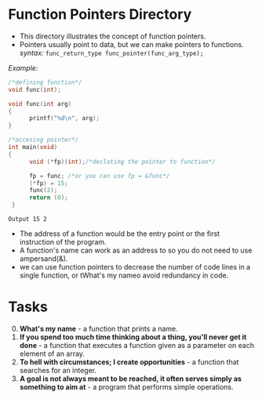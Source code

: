 # Function Pointers Directory

- This directory illustrates the concept of function pointers.
- Pointers usually point to data, but we can make pointers to functions.
*syntax:*
      ```
      func_return_type func_pointer(func_arg_type);
      ```

*Example:* 

```C
/*defining function*/
void func(int);

void func(int arg)
{
      printf("%d\n", arg);
}

/*accesing pointer*/
int main(void)
{
      void (*fp)(int);/*declating the pointer to function*/

      fp = func; /*or you can use fp = &func*/
      (*fp) = 15;
      func(2);
      return (0);
 }
```

`Output 15 2`
- The address of a function would be the entry point or the first instruction of the program.
- A function's name can work as an address to so you do not need to use ampersand(&).
- we can use function pointers to decrease the number of code lines in a single function, or tWhat's my nameo avoid redundancy in code.

# Tasks

0. **What's my name** -  a function that prints a name.
1. **If you spend too much time thinking about a thing, you'll never get it done** - a function that executes a function given as a parameter on each element of an array.
2. **To hell with circumstances; I create opportunities** - a function that searches for an integer.
3. **A goal is not always meant to be reached, it often serves simply as something to aim at** - a program that performs simple operations.














